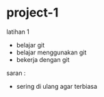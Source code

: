 # project-1
latihan 1

- belajar git
- belajar menggunakan git
- bekerja dengan git

saran :
- sering di ulang agar terbiasa